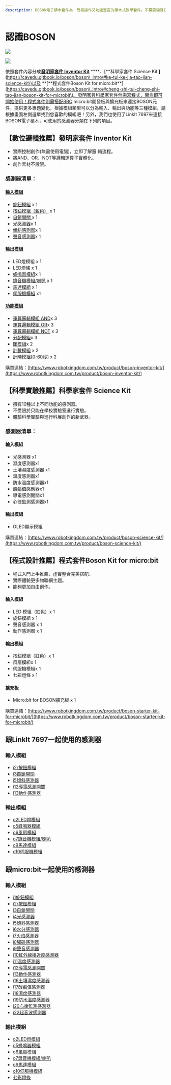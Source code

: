 ```yaml
---
description: BOSON電子積木套件為一簡易操作又功能豐富的積木式教學套件。不需要編寫任何程式即可上手，與孩子們一起來探索週遭的世界吧！
---
```


# 認識BOSON

![](../../.gitbook/assets/boson-product-1.jpg)

![](../../.gitbook/assets/boson-product-2.jpg)

依照套件內容分成[**發明家套件 Inventor Kit**](https://cavedu.gitbook.io/boson/boson_intro#wei-tui-ming-jia-tao-jian-inventor-kit) **\*\*、\[**科學家套件 Science Kit **\]\(**[https://cavedu.gitbook.io/boson/boson\_intro\#ke-tui-ke-jia-tao-jian-science-kit\)以及](https://cavedu.gitbook.io/boson/boson_intro#ke-tui-ke-jia-tao-jian-science-kit%29以及) **\[**程式套件Boson Kit for micro:bit\*\*\]\([https://cavedu.gitbook.io/boson/boson\_intro\#cheng-shi-tui-cheng-shi-tao-jian-boson-kit-for-microbit\)。發明家與科學家套件無需寫程式，開盒即可開始使用！程式套件則需搭配BBC](https://cavedu.gitbook.io/boson/boson_intro#cheng-shi-tui-cheng-shi-tao-jian-boson-kit-for-microbit%29。發明家與科學家套件無需寫程式，開盒即可開始使用！程式套件則需搭配BBC) micro:bit開發板與擴充板來連接BOSON元件，提供更多專題變化，根據模組類型可以分為輸入、輸出與功能等三種模組，請根據畫面左側選單找到您喜歡的模組吧！另外，我們也使用了LinkIt 7697來連接BOSON電子積木，可使用的感測器分類在下列的項目。

## 【數位邏輯推薦】發明家套件 Inventor Kit

* 實際控制創作\(無需使用電腦\)，立即了解邏 輯流程。
* 將AND、OR、NOT等邏輯運算子實體化。
* 創作素材不設限。

### 感測器清單：

#### [輸入模組](https://cavedu.gitbook.io/boson/boson_intro/input_modules)

* [旋鈕模組](https://cavedu.gitbook.io/boson/boson_intro/input_modules/rotation_sensor) x 1
* [按鈕模組（藍色）](https://cavedu.gitbook.io/boson/boson_intro/input_modules/push_button) x 1
* [自鎖開關 ](https://cavedu.gitbook.io/boson/boson_intro/input_modules/self_locking_switch)x 1
* [光感測器](https://cavedu.gitbook.io/boson/boson_intro/input_modules/light_sensor)x 1
* [傾斜感測器](https://cavedu.gitbook.io/boson/boson_intro/input_modules/tilt_switch)x 1
* [聲音感測器](https://cavedu.gitbook.io/boson/boson_intro/input_modules/sound_sensor)x 1

#### [輸出模組](https://cavedu.gitbook.io/boson/boson_intro/output_modules)

* LED燈模組 x 1
* LED燈條 x 1
* [蜂鳴器模組](https://cavedu.gitbook.io/boson/boson_intro/output_modules/buzzer_module)x 1
* [錄音機模組/喇叭](https://cavedu.gitbook.io/boson/boson_intro/output_modules/voice_recorder_module) x 1
* [馬達模組](https://cavedu.gitbook.io/boson/boson_intro/output_modules/motor_controller_module) x 1
* [伺服機模組](https://cavedu.gitbook.io/boson/boson_intro/output_modules/servo_module_with_servo) x1

#### [功能模組](https://cavedu.gitbook.io/boson/boson_intro/funtion_modules)

* [運算邏輯模組 AND](https://cavedu.gitbook.io/boson/boson_intro/funtion_modules/logic_module_and)x 3
* [運算邏輯模組 OR](https://cavedu.gitbook.io/boson/boson_intro/funtion_modules/logic_module_or)x 3
* [運算邏輯模組 NOT](https://cavedu.gitbook.io/boson/boson_intro/funtion_modules/logic_module_not) x 3
* [分配模組](https://cavedu.gitbook.io/boson/boson_intro/funtion_modules/splitter_module)x 3
* [閾模組](https://cavedu.gitbook.io/boson/boson_intro/funtion_modules/threshold_module)x 2
* [計數模組](https://cavedu.gitbook.io/boson/boson_intro/funtion_modules/reversible_counter_module) x 2
* [計時模組\(0-60秒\)](https://cavedu.gitbook.io/boson/boson_intro/funtion_modules/duration_module) x 2

購買連結：[https://www.robotkingdom.com.tw/product/boson-inventor-kit/](https://www.robotkingdom.com.tw/product/boson-inventor-kit/)

## 【科學實驗推薦】科學家套件 Science Kit

* 擁有10種以上不同功能的感測器。
* 不受限於只能在學校實驗室進行實驗。
* 體驗科學實驗與進行科展創作的新武器。

### 感測器清單：

#### 輸入模組

* 光感測器 x1
* 濕度感測器x1
* 土壤濕度感測器 x1
* 溫度感測器x1
* 防水溫度感測器x1
* 酸鹼值感應器x1
* 導電感測開關x1
* 心律監測感測器x1

#### 輸出模組

* OLED顯示模組

購買連結：[https://www.robotkingdom.com.tw/product/boson-science-kit/](https://www.robotkingdom.com.tw/product/boson-science-kit/)

## 【程式設計推薦】程式套件Boson Kit for micro:bit

* 程式入門上手推薦，虛實整合完美搭配。
* 實際體驗更多物聯網主題。
* 能夠更加自由創作。

#### 輸入模組

* LED 模組（紅色）x 1
* 旋鈕模組 x 1
* 聲音感測器 x 1
* 動作感測器 x 1

#### 輸出模組

* 按鈕模組（紅色）x 1
* 風扇模組x 1
* 伺服機模組x 1
* 七彩燈條 x 1

#### 擴充板

* Micro:bit for BOSON擴充板 x 1

購買連結：[https://www.robotkingdom.com.tw/product/boson-starter-kit-for-microbit/](https://www.robotkingdom.com.tw/product/boson-starter-kit-for-microbit/)

## 跟LinkIt 7697一起使用的感測器

### 輸入模組

* [i2r按鈕模組](input_modules/push_button.md)
* [i3自鎖開關](input_modules/self_locking_switch.md)
* [i5傾斜感測器](input_modules/tilt_switch.md)
* [i12導電感測開關](input_modules/conductivity_sensor_switch.md)
* [i13動作感測器](input_modules/motion_sensor.md)

### **輸出模組**

* [o2LED燈模組](output_modules/led_module.md)
* [o5蜂鳴器模組](output_modules/buzzer_module.md)
* [o6風扇模組](output_modules/fan_module.md)
* [o7錄音機模組/喇叭](output_modules/voice_recorder_module.md)
* [o9馬達模組](output_modules/motor_controller_module.md)
* [o10伺服機模組](output_modules/servo_module_with_servo.md)

## 跟micro:bit一起使用的感測器

### 輸入模組

* [i1旋鈕模組](input_modules/rotation_sensor.md)
* [i2r按鈕模組](input_modules/push_button.md)
* [i3自鎖開關](input_modules/self_locking_switch.md)
* [i4光感測器](input_modules/light_sensor.md)
* [i5傾斜感測器](input_modules/tilt_switch.md)
* [i6水分感測器](input_modules/steam_sensor.md)
* [i7火焰感測器](input_modules/flame_sensor.md)
* [i8觸碰感測器](input_modules/touch_sensor.md)
* [i9聲音感測器](input_modules/sound_sensor.md)
* [i10紅外線接近度感測器](input_modules/ir_proximity_sensor.md)
* [i11溫度感測器](input_modules/temperature_sensor.md)
* [i12導電感測開關](input_modules/conductivity_sensor_switch.md)
* [i13動作感測器](input_modules/motion_sensor.md)
* [i16土壤濕度感測器](input_modules/soil_moisture_sensor.md)
* [i17酸鹼值感測器](input_modules/ph_sensor.md)
* [i18濕度感測器](input_modules/humidity_sensor.md)
* [i19防水溫度感測器](input_modules/water_proof_temperature_sensor.md)
* [i20心律監測感測器](input_modules/heartrate_monitor_sensor.md)
* [i22超音波感測器](input_modules/ultrasonic_sensor.md)

### **輸出模組**

* [o2LED燈模組](output_modules/led_module.md)
* [o5蜂鳴器模組](output_modules/buzzer_module.md)
* [o6風扇模組](output_modules/fan_module.md)
* [o7錄音機模組/喇叭](output_modules/voice_recorder_module.md)
* [o9馬達模組](output_modules/motor_controller_module.md)
* [o10伺服機模組](output_modules/servo_module_with_servo.md)
* [七彩燈條](output_modules/rgb_led_string.md)

